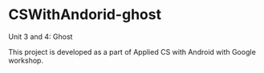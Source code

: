 # CSWithAndorid-ghost

Unit 3 and 4: Ghost

This project is developed as a part of Applied CS with Android with Google workshop.
